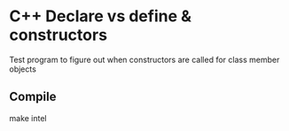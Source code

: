 # C++ Declare vs define & constructors
Test program to figure out when constructors are called for class member objects

## Compile
make intel
